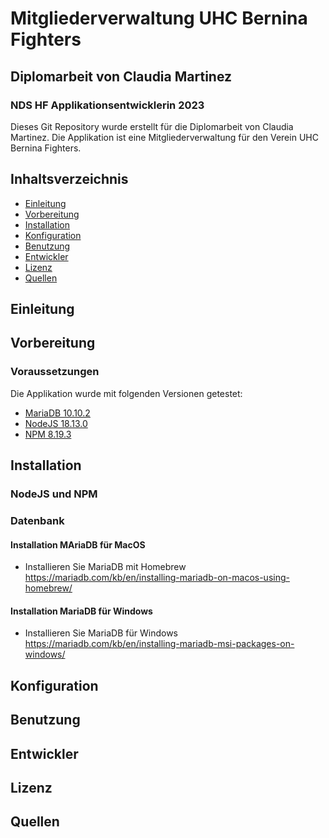 # Mitgliederverwaltung UHC Bernina Fighters
## Diplomarbeit von Claudia Martinez
### NDS HF Applikationsentwicklerin 2023

Dieses Git Repository wurde erstellt für die Diplomarbeit von Claudia Martinez. Die Applikation ist eine Mitgliederverwaltung für den Verein UHC Bernina Fighters. 



## Inhaltsverzeichnis
- [Einleitung](#einleitung)
- [Vorbereitung](#vorbereitung)
- [Installation](#installation)
- [Konfiguration](#konfiguration)
- [Benutzung](#benutzung)
- [Entwickler](#entwickler)
- [Lizenz](#lizenz)
- [Quellen](#quellen)



## Einleitung

## Vorbereitung

### Voraussetzungen

Die Applikation wurde mit folgenden Versionen getestet:

- [MariaDB 10.10.2](https://mariadb.org/)
- [NodeJS 18.13.0](https://nodejs.org/en/)
- [NPM 8.19.3](https://www.npmjs.com/)

## Installation

### NodeJS und NPM

### Datenbank
#### Installation MAriaDB für MacOS
- Installieren Sie MariaDB mit Homebrew
https://mariadb.com/kb/en/installing-mariadb-on-macos-using-homebrew/

#### Installation MariaDB für Windows
- Installieren Sie MariaDB für Windows
https://mariadb.com/kb/en/installing-mariadb-msi-packages-on-windows/




## Konfiguration

## Benutzung

## Entwickler

## Lizenz

## Quellen
